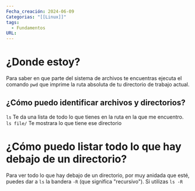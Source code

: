 ```yaml
---
Fecha_creación: 2024-06-09
Categorias: "[[Linux]]"
tags:
  - Fundamentos
URL:
---
```


# ¿Donde estoy?

Para saber en que parte del sistema de archivos te encuentras ejecuta el comando `pwd` que imprime la ruta absoluta de tu directorio de trabajo actual.


## ¿Cómo puedo identificar archivos y directorios?

`ls` Te da una lista de todo lo que tienes en la ruta en la que me encuentro.
`ls file/` Te mostrara lo que tiene ese directorio


# ¿Cómo puedo listar todo lo que hay debajo de un directorio?

Para ver todo lo que hay debajo de un directorio, por muy anidada que esté, puedes dar a `ls` la bandera `-R` (que significa "recursivo"). Si utilizas `ls -R`